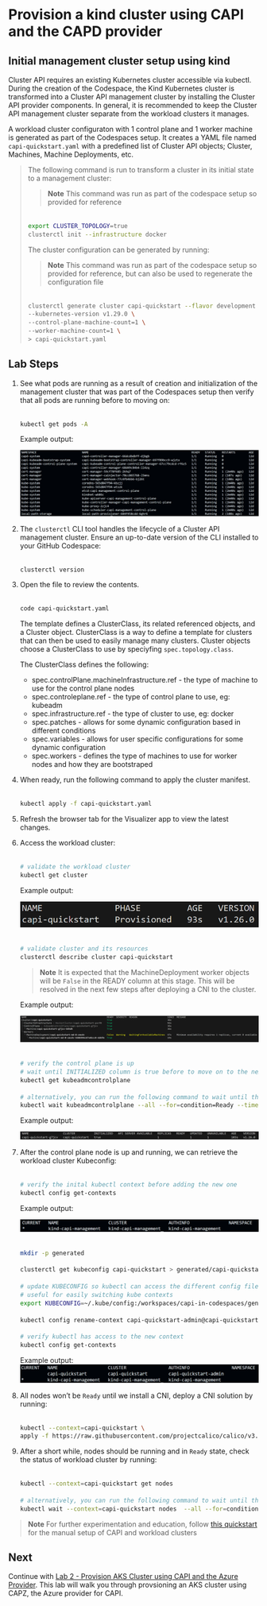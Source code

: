 # Provision a kind cluster using CAPI and the CAPD provider

## Initial management cluster setup using kind

Cluster API requires an existing Kubernetes cluster accessible via kubectl. During the creation of the Codespace, the Kind Kubernetes cluster is transformed into a Cluster API management cluster by installing the Cluster API provider components. In general, it is recommended to keep the Cluster API management cluster separate from the workload clusters it manages.

A workload cluster configuraton with 1 control plane and 1 worker machine is generated as part of the Codespaces setup. It creates a YAML file named `capi-quickstart.yaml` with a predefined list of Cluster API objects; Cluster, Machines, Machine Deployments, etc.

  > The following command is run to transform a cluster in its initial state to a management cluster:
  >> **Note**
  >> This command was run as part of the codespace setup so provided for reference
  >
  > ```bash
  >
  > export CLUSTER_TOPOLOGY=true
  > clusterctl init --infrastructure docker
  >
  > ```
  >
  > The cluster configuration can be generated by running:
  >> **Note**
  >> This command was run as part of the codespace setup so provided for reference, but can also be used to regenerate the configuration file
  >
  > ```bash
  >
  > clusterctl generate cluster capi-quickstart --flavor development \
  > --kubernetes-version v1.29.0 \
  > --control-plane-machine-count=1 \
  > --worker-machine-count=1 \
  > > capi-quickstart.yaml
  >
  > ```

## Lab Steps

1. See what pods are running as a result of creation and initialization of the management cluster that was part of the Codespaces setup then verify that all pods are running before to moving on:

    ```bash

    kubectl get pods -A

    ```

    Example output:

    ![Pods Running](/images/capd-pods-running-example.png)

2. The `clusterctl` CLI tool handles the lifecycle of a Cluster API management cluster. Ensure an up-to-date version of the CLI installed to your GitHub Codespace:

    ```bash

    clusterctl version

    ```

3. Open the file to review the contents.

    ```bash

    code capi-quickstart.yaml

    ```

    The template defines a ClusterClass, its related referenced objects, and a Cluster object. ClusterClass is a way to define a template for clusters that can then be used to easily manage many clusters. Cluster objects choose a ClusterClass to use by speciyfing `spec.topology.class`.

    The ClusterClass defines the following:

    - spec.controlPlane.machineInfrastructure.ref - the type of machine to use for the control plane nodes
    - spec.controleplane.ref - the type of control plane to use, eg: kubeadm
    - spec.infrastructure.ref - the type of cluster to use, eg: docker
    - spec.patches - allows for some dynamic configuration based in different conditions
    - spec.variables - allows for user specific configurations for some dynamic configuration
    - spec.workers - defines the type of machines to use for worker nodes and how they are bootstraped

4. When ready, run the following command to apply the cluster manifest.

    ```bash

    kubectl apply -f capi-quickstart.yaml

    ```

5. Refresh the browser tab for the Visualizer app to view the latest changes.

6. Access the workload cluster:

    ```bash

    # validate the workload cluster
    kubectl get cluster

    ```

    Example output:

    ![Example output of get cluster command](/images/capd-get-cluster.png)

    ```bash

    # validate cluster and its resources
    clusterctl describe cluster capi-quickstart

    ```

    > **Note**
    > It is expected that the MachineDeployment worker objects will be `False` in the READY column at this stage. This will be resolved in the next few steps after deploying a CNI to the cluster.

    Example output:

    ![Example output of describe cluster command](/images/capd-describe-cluster.png)

    ```bash

    # verify the control plane is up
    # wait until INITIALIZED column is true before to move on to the next step
    kubectl get kubeadmcontrolplane

    # alternatively, you can run the following command to wait until the condition has been met or timeout exceeded.
    kubectl wait kubeadmcontrolplane --all --for=condition=Ready --timeout=120s

    ```

    Example output:

    ![Example output of get kubeadmcontrolplane command](/images/capd-get-control-plane.png)

7. After the control plane node is up and running, we can retrieve the workload cluster Kubeconfig:

    ```bash

    # verify the inital kubectl context before adding the new one
    kubectl config get-contexts

    ```

    Example output:

    ![Inital Context](/images/capd-initial-context-example.png)

    ```bash

    mkdir -p generated

    clusterctl get kubeconfig capi-quickstart > generated/capi-quickstart.kubeconfig

    # update KUBECONFIG so kubectl can access the different config files.
    # useful for easily switching kube contexts
    export KUBECONFIG=~/.kube/config:/workspaces/capi-in-codespaces/generated/capi-quickstart.kubeconfig

    kubectl config rename-context capi-quickstart-admin@capi-quickstart capi-quickstart

    # verify kubectl has access to the new context
    kubectl config get-contexts

    ```

    Example output:
    ![Final Context](/images/capd-final-context-example.png)

8. All nodes won’t be `Ready` until we install a CNI, deploy a CNI solution by running:

   ```bash

   kubectl --context=capi-quickstart \
   apply -f https://raw.githubusercontent.com/projectcalico/calico/v3.26.1/manifests/calico.yaml

   ```

9. After a short while, nodes should be running and in `Ready` state, check the status of workload cluster by running:

    ```bash

    kubectl --context=capi-quickstart get nodes

    # alternatively, you can run the following command to wait until the condition has been met or timeout exceeded.
    kubectl wait --context=capi-quickstart nodes  --all --for=condition=Ready --timeout=180s

    ```

> **Note**
> For further experimentation and education, follow [this quickstart](https://cluster-api.sigs.k8s.io/user/quick-start.html) for the manual setup of CAPI and workload clusters

## Next

Continue with [Lab 2 - Provision AKS Cluster using CAPI and the Azure Provider](./2-managed-aks-cluster.md). This lab will walk you through provsioning an AKS cluster using CAPZ, the Azure provider for CAPI.
